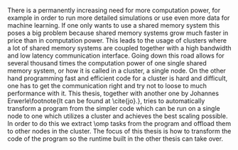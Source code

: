 There is a permanently increasing need for more computation power, for example in order to run more detailed simulations
or use even more data for machine learning.
If one only wants to use a shared memory system this poses a big problem because shared memory systems grow much faster 
in price than in computation power.
This leads to the usage of clusters where a lot of shared memory systems are coupled together with a high bandwidth and 
low latency communication interface.
Going down this road allows for several thousand times the computation power of one single shared memory system, or how
it is called in a cluster, a single node.
On the other hand programming fast and efficient code for a cluster is hard and difficult, one has to get the 
communication right and try not to loose to much performance with it.
This thesis, together with another one by Johannes Erwerle\footnote{It can be found at \cite{jo}.}, tries to 
automatically transform a program from the simpler code which can be run on a single node to one which utilizes a cluster
and achieves the best scaling possible.
In order to do this we extract \omp tasks from the program and offload them to other nodes in the cluster.
The focus of this thesis is how to transform the code of the program so the runtime built in the other thesis can take 
over.